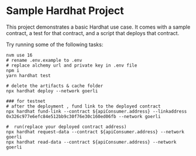 # Sample Hardhat Project

This project demonstrates a basic Hardhat use case. It comes with a sample contract, a test for that contract, and a script that deploys that contract.

Try running some of the following tasks:

```shell
nvm use 16
# rename .env.example to .env
# replace alchemy url and private key in .env file
npm i 
yarn hardhat test

# delete the artifacts & cache folder
npx hardhat deploy --network goerli

### for testnet 
# after the deployment , fund link to the deployed contract
npx hardhat fund-link --contract ${apiConsumer.address} --linkaddress 0x326c977e6efc84e512bb9c30f76e30c160ed06fb --network goerli

#  run(replace your deployed contract address)
npx hardhat request-data --contract ${apiConsumer.address} --network goerli
npx hardhat read-data --contract ${apiConsumer.address} --network goerli

```
